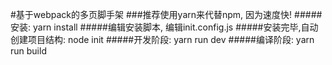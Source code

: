 #基于webpack的多页脚手架
###推荐使用yarn来代替npm, 因为速度快!
#####安装: yarn install
#####编辑安装脚本, 编辑init.config.js
#####安装完毕,自动创建项目结构: node init
#####开发阶段: yarn run dev
#####编译阶段: yarn run build

